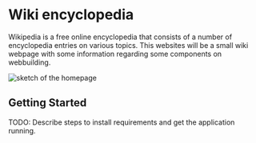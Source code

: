 # Wiki encyclopedia
Wikipedia is a free online encyclopedia that consists of a number of encyclopedia entries on various topics.
This websites will be a small wiki webpage with some information regarding some components on webbuilding.  

![sketch of the homepage](/project_wiki/wiki/images/image1.jpg)

## Getting Started

TODO: Describe steps to install requirements and get the application running.
